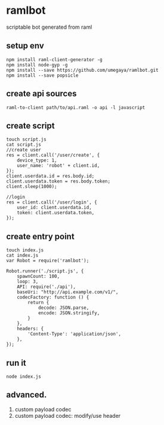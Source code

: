 # ramlbot
scriptable bot generated from raml

## setup env
```
npm install raml-client-generator -g
npm install node-gyp -g
npm install --save https://github.com/umegaya/ramlbot.git
npm install --save popsicle
```

## create api sources
```
raml-to-client path/to/api.raml -o api -l javascript
```

## create script
```
touch script.js
cat script.js
//create user
res = client.call('/user/create', {
	device_type: 1,
	user_name: 'robot' + client.id,
});
client.userdata.id = res.body.id;
client.userdata.token = res.body.token;
client.sleep(1000);

//login
res = client.call('/user/login', {
	user_id: client.userdata.id,
	token: client.userdata.token,
});
```

## create entry point
```
touch index.js
cat index.js
var Robot = require('ramlbot');

Robot.runner('./script.js', {
	spawnCount: 100,
	loop: 3,
	API: require('./api'),
	baseUri: "http://api.example.com/v1/",
	codecFactory: function () {
		return {
			decode: JSON.parse,
			encode: JSON.stringify,
		}
	},
	headers: {
		'Content-Type': 'application/json',
	},
});
```

## run it
```
node index.js
```

## advanced. 
1. custom payload codec 
2. custom payload codec: modify/use header
